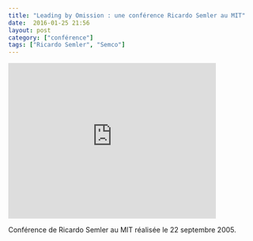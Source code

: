 ```yaml
---
title: "Leading by Omission : une conférence Ricardo Semler au MIT"
date:  2016-01-25 21:56
layout: post
category: ["conférence"]
tags: ["Ricardo Semler", "Semco"]
---
```


<iframe width="420" height="315" src="https://www.youtube.com/embed/JJ0FQR2gXe0?rel=0&amp;showinfo=0" frameborder="0" allowfullscreen></iframe>

<p>Conférence de Ricardo Semler au MIT réalisée le 22 septembre 2005.</p>
